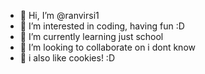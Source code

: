 - 👋 Hi, I’m @ranvirsi1
- 👀 I’m interested in coding, having fun :D
- 🌱 I’m currently learning just school
- 💞️ I’m looking to collaborate on i dont know
- 🍪 i also like cookies! :D
<!---
ranvirsi1/ranvirsi1 is a ✨ special ✨ repository because its `README.md` (this file) appears on your GitHub profile.
You can click the Preview link to take a look at your changes.
--->
